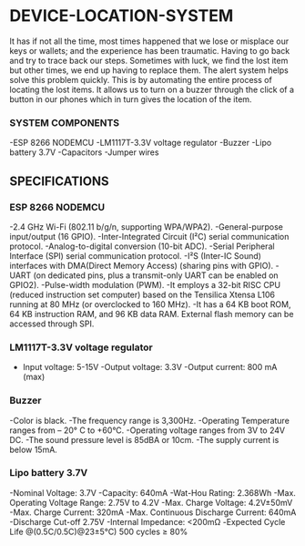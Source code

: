 # DEVICE-LOCATION-SYSTEM
It has if not all the time, most times happened that we lose or misplace our keys or wallets; and the experience has been traumatic. Having to go back and try to trace back our steps. Sometimes with luck, we find the lost item but other times, we end up having to replace them.  The alert system helps solve this problem quickly. This is by automating the entire process of locating the lost items. It allows us to turn on a buzzer through the click of a button in our phones which in turn gives the location of the item.

### SYSTEM COMPONENTS
-ESP 8266 NODEMCU
-LM1117T-3.3V voltage regulator
-Buzzer
-Lipo battery 3.7V
-Capacitors
-Jumper wires

## SPECIFICATIONS
 ### ESP 8266 NODEMCU
   -2.4 GHz Wi-Fi (802.11 b/g/n, supporting WPA/WPA2).
   -General-purpose input/output (16 GPIO).
   -Inter-Integrated Circuit (I²C) serial communication protocol.
   -Analog-to-digital conversion (10-bit ADC).
   -Serial Peripheral Interface (SPI) serial communication protocol.
   -I²S (Inter-IC Sound) interfaces with DMA(Direct Memory Access) (sharing pins with GPIO).
   -UART (on dedicated pins, plus a transmit-only UART can be enabled on GPIO2).
   -Pulse-width modulation (PWM).
   -It employs a 32-bit RISC CPU (reduced instruction set computer) based on the Tensilica Xtensa L106 running at 80 MHz (or overclocked to 160 MHz).
   -It has a 64 KB boot ROM, 64 KB instruction RAM, and 96 KB data RAM. External flash memory can be accessed through SPI.
   
 ### LM1117T-3.3V voltage regulator
  - Input voltage: 5-15V
  -Output voltage: 3.3V
  -Output current: 800 mA (max)
  
 ### Buzzer
  -Color is black.
  -The frequency range is 3,300Hz.
  -Operating Temperature ranges from – 20° C to +60°C.
  -Operating voltage ranges from 3V to 24V DC.
  -The sound pressure level is 85dBA or 10cm.
  -The supply current is below 15mA.
 
 ### Lipo battery 3.7V
 -Nominal Voltage:	3.7V
 -Capacity:	640mA
 -Wat-Hou Rating:	2.368Wh
 -Max. Operating Voltage Range:	2.75V to 4.2V
 -Max. Charge Voltage:	4.2V±50mV
 -Max. Charge Current:	320mA
 -Max. Continuous Discharge Current:	640mA
 -Discharge Cut-off	2.75V
 -Internal Impedance:	<200mΩ
 -Expected Cycle Life @(0.5C/0.5C)@23±5°C)	500 cycles ≥ 80%

  
  
